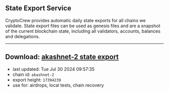 ## State Export Service
CryptoCrew provides automatic daily state exports for all chains we validate. State export files can be used as genesis files and are a snapshot of the current blockchain state, including all validators, accounts, balances and delegations.

---
**Download: [akashnet-2 state export](https://dl-eu2.ccvalidators.com/SERVICE/akash/akashnet-2_export_17394239.json)**
---

- last updated: Tue Jul 30 2024 09:57:35
- chain id: `akashnet-2`
- export height: `17394239`
- use for: airdrops, local tests, chain recovery
